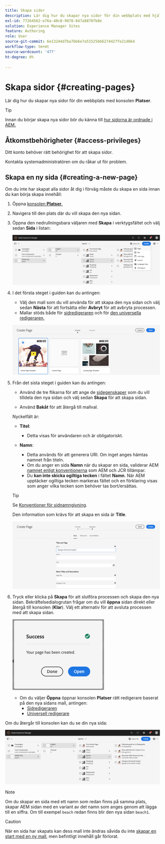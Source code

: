 ```yaml
---
title: Skapa sidor
description: Lär dig hur du skapar nya sidor för din webbplats med hjälp av webbplatskonsolen.
exl-id: 77264562-e76a-40c8-9878-847a8878fb8e
solution: Experience Manager Sites
feature: Authoring
role: User
source-git-commit: 6e13244d7ba7bb6e7a51525b66274427fe21d664
workflow-type: tm+mt
source-wordcount: '477'
ht-degree: 0%

---
```



# Skapa sidor {#creating-pages}

Lär dig hur du skapar nya sidor för din webbplats med konsolen **Platser**.

>[!TIP]
>
>Innan du börjar skapa nya sidor bör du känna till [hur sidorna är ordnade i AEM.](/help/sites-cloud/authoring/sites-console/organizing-pages.md)

## Åtkomstbehörigheter {#access-privileges}

Ditt konto behöver rätt behörighet för att skapa sidor.

Kontakta systemadministratören om du råkar ut för problem.

## Skapa en ny sida {#creating-a-new-page}

Om du inte har skapat alla sidor åt dig i förväg måste du skapa en sida innan du kan börja skapa innehåll:

1. Öppna [konsolen **Platser**.](/help/sites-cloud/authoring/sites-console/introduction.md)
1. Navigera till den plats där du vill skapa den nya sidan.
1. Öppna den nedrullningsbara väljaren med **Skapa** i verktygsfältet och välj sedan **Sida** i listan:

   ![Skapa en sida](/help/sites-cloud/authoring/assets/organizing-create-page.png)

1. I det första steget i guiden kan du antingen:

   * Välj den mall som du vill använda för att skapa den nya sidan och välj sedan **Nästa** för att fortsätta eller **Avbryt** för att avbryta processen.
   * Mallar stöds både för [sidredigeraren](/help/sites-cloud/authoring/page-editor/introduction.md) och för [den universella redigeraren.](/help/edge/wysiwyg-authoring/templates.md)

   ![Välja en mall för en ny sida](/help/sites-cloud/authoring/assets/organizing-create-page-template.png)

1. Från det sista steget i guiden kan du antingen:

   * Använd de tre flikarna för att ange de [sidegenskaper](/help/sites-cloud/authoring/sites-console/page-properties.md) som du vill tilldela den nya sidan och välj sedan **Skapa** för att skapa sidan.

   * Använd **Bakåt** för att återgå till mallval.

   Nyckelfält är:

   * **Titel**:

      * Detta visas för användaren och är obligatoriskt.

   * **Namn**:

      * Detta används för att generera URI. Om inget anges hämtas namnet från titeln.
      * Om du anger en sida **Namn** när du skapar en sida, validerar AEM [namnet enligt konventionerna](/help/implementing/developing/introduction/naming-conventions.md) som AEM och JCR tillämpar.
      * Du **kan inte skicka ogiltiga tecken** i fältet **Namn**. När AEM upptäcker ogiltiga tecken markeras fältet och en förklaring visas som anger vilka tecken som behöver tas bort/ersättas.

   >[!TIP]
   >
   >Se [Konventioner för sidnamngivning](#page-naming-conventions).

   Den information som krävs för att skapa en sida är **Title**.

   ![Tillhandahåller sidtitel](/help/sites-cloud/authoring/assets/organizing-create-page-title.png)

1. Tryck eller klicka på **Skapa** för att slutföra processen och skapa den nya sidan. Bekräftelsedialogrutan frågar om du vill **öppna** sidan direkt eller återgå till konsolen (**Klar**). Välj ett alternativ för att avsluta processen med att skapa sidan.

   ![Sidskapandet lyckades](/help/sites-cloud/authoring/assets/organizing-create-page-success.png)

   * Om du väljer **Öppna** öppnar konsolen **Platser** rätt redigerare baserat på den nya sidans mall, antingen:
      * [Sidredigeraren](/help/sites-cloud/authoring/page-editor/introduction.md)
      * [Universell redigerare](/help/sites-cloud/authoring/universal-editor/authoring.md)

Om du återgår till konsolen kan du se din nya sida:

![Resulterande ny sida](/help/sites-cloud/authoring/assets/organizing-create-page-result.png)

>[!NOTE]
>
>Om du skapar en sida med ett namn som redan finns på samma plats, skapar AEM sidan med en variant av det namn som anges genom att lägga till en siffra. Om till exempel `beach` redan finns blir den nya sidan `beach1`.

>[!CAUTION]
>
>När en sida har skapats kan dess mall inte ändras såvida du inte [skapar en start med en ny mall](/help/sites-cloud/authoring/launches/creating.md#create-launch-with-new-template), men befintligt innehåll går förlorat.
